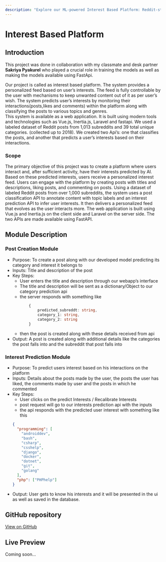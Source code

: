 ```yaml
---
description: "Explore our ML-powered Interest Based Platform: Reddit-style automatic post classification & personalized FastAPI-driven content feeds for seamless interest discovery."
---
```


# Interest Based Platform

## Introduction

This project was done in collaboration with my classmate and desk partner **Sakriya Pyakurel** who played a crucial role in training the models as well as making the models available using FastApi.

Our project is called as interest based platform. The system provides a personalized
feed based on user’s interests. The feed is fully controllable by the user with
mechanisms to keep unwanted content out of it as per user’s wish. The system predicts
user’s interests by monitoring their interactions(posts,likes and comments) within the
platform along with classifying the posts to various topics and genres.  
This system is available as a web application. It is built using modern tools and
technologies such as Vue.js, Inertia.js, Laravel and fastapi. We used a labeled dataset
of Reddit posts from 1,013 subreddits and 39 total unique categories. (collected up to
2018). We created two Api’s: one that classifies the posts, and another that predicts a
user’s interests based on their interactions.

### Scope

The primary objective of this project was to create a platform where users interact and,
after sufficient activity, have their interests predicted by AI. Based on these predicted
interests, users receive a personalized interest feed. Users can engage with the platform
by creating posts with titles and descriptions, liking posts, and commenting on posts.
Using a dataset of labeled Reddit posts from over 1,000 subreddits, the system uses a
post classification API to annotate content with topic labels and an interest prediction
API to infer user interests. It then delivers a personalized feed that evolves as the user
interacts more. The web application is built using Vue.js and Inertia.js on the client side
and Laravel on the server side. The two APIs are made available using FastAPI.

## Module Description

### Post Creation Module

- Purpose: To create a post along with our developed model predicting its category and interest it belongs to
- Inputs: Title and description of the post
- Key Steps:
  - User enters the title and description through our webapp’s interface
  - The title and description will be sent as a dictionary/Object to our category prediction api
  - the server responds with something like
    ```typescript
    	{
    		predicted_subreddt: string,
    		category_1: string,
    		category_2: string
    	}
    ```
  - then the post is created along with these details received from api
- Output: A post is created along with additional details like the categories the post falls into and the subreddit that post falls into

### Interest Prediction Module

- Purpose: To predict users interest based on his interactions on the platform
- Inputs: Details about the posts made by the user, the posts the user has liked, the comments made by user and the posts in which he commented
- Key Steps:
  - User clicks on the predict Interests / Recalibrate Interests
  - post request will go to our interests prediction api with the inputs
  - the api responds with the predicted user interest with something like this
  ```json
  {
    "programming": [
      "androiddev",
      "bash",
      "csharp",
      "csshelp",
      "django",
      "docker",
      "dotnet",
      "git",
      "golang"
    ],
    "php": ["PHPhelp"]
  }
  ```
- Output: User gets to know his interests and it will be presented in the ui as well as saved in the database.

## GitHub repository

[View on GitHub](https://github.com/whoispratik/interest_discovery_platform)

## Live Preview

Coming soon...
